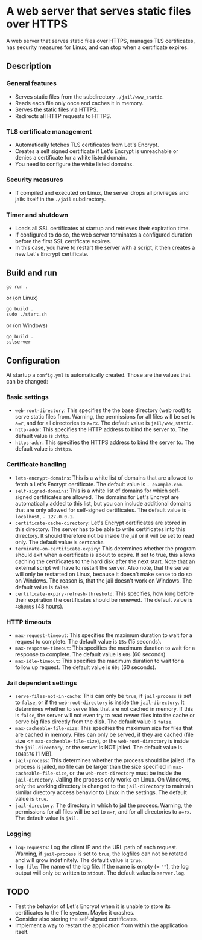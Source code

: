 # A web server that serves static files over HTTPS

A web server that serves static files over HTTPS, manages TLS certificates, has security measures for Linux, and can stop when a certificate expires.

## Description
### General features

- Serves static files from the subdirectory `./jail/www_static`.
- Reads each file only once and caches it in memory.
- Serves the static files via HTTPS.
- Redirects all HTTP requests to HTTPS.

### TLS certificate management

- Automatically fetches TLS certificates from Let's Encrypt.
- Creates a self signed certificate if Let's Encrypt is unreachable or denies a certificate for a white listed domain.
- You need to configure the white listed domains.

### Security measures

- If compiled and executed on Linux, the server drops all privileges and jails itself in the `./jail` subdirectory.

### Timer and shutdown

- Loads all SSL certificates at startup and retrieves their expiration time.
- If configured to do so, the web server terminates a configured duration before the first SSL certificate expires.
- In this case, you have to restart the server with a script, it then creates a new Let's Encrypt certificate.

## Build and run

    go run .

or (on Linux)

    go build .
    sudo ./start.sh

or (on Windows)

    go build .
    sslserver

## Configuration

At startup a `config.yml` is automatically created. Those are the values that can be changed:

### Basic settings
* `web-root-directory`: This specifies the the base directory (web root) to serve static files from. Warning, the permissions for all files will be set to `a=r`, and for all directories to `a=rx`. The default value is `jail/www_static`.
* `http-addr`: This specifies the HTTP address to bind the server to. The default value is `:http`.
* `https-addr`: This specifies the HTTPS address to bind the server to. The default value is `:https`.
### Certificate handling
* `lets-encrypt-domains`: This is a white list of domains that are allowed to fetch a Let's Encrypt certificate. The default value is `- example.com`.
* `self-signed-domains`: This is a white list of domains for which self-signed certificates are allowed. The domains for Let's Encrypt are automatically added to this list, but you can include additional domains that are only allowed for self-signed certificates. The default value is `- localhost`, `- 127.0.0.1`.
* `certificate-cache-directory`: Let's Encrypt certificates are stored in this directory. The server has to be able to write certificates into this directory. It should therefore not be inside the jail or it will be set to read only. The default value is `certcache`.
* `terminate-on-certificate-expiry`: This determines whether the program should exit when a certificate is about to expire. If set to true, this allows caching the certificates to the hard disk after the next start. Note that an external script will have to restart the server. Also note, that the server will only be restarted on Linux, because it doesn't make sense to do so on Windows. The reason is, that the jail doesn't work on Windows. The default value is `false`.
* `certificate-expiry-refresh-threshold`: This specifies, how long before their expiration the certificates should be renewed. The default value is `48h0m0s` (48 hours).
### HTTP timeouts
* `max-request-timeout`: This specifies the maximum duration to wait for a request to complete. The default value is `15s` (15 seconds).
* `max-response-timeout`: This specifies the maximum duration to wait for a response to complete. The default value is `60s` (60 seconds).
* `max-idle-timeout`: This specifies the maximum duration to wait for a follow up request. The default value is `60s` (60 seconds).
### Jail dependent settings
* `serve-files-not-in-cache`: This can only be `true`, if `jail-process` is set to `false`, or if the `web-root-directory` is inside the `jail-directory`. It determines whether to serve files that are not cached in memory. If this is `false`, the server will not even try to read newer files into the cache or serve big files directly from the disk. The default value is `false`.
* `max-cacheable-file-size`: This specifies the maximum size for files that are cached in memory. Files can only be served, if they are cached (file size <= `max-cacheable-file-size`), or the `web-root-directory` is inside the `jail-directory`, or the server is NOT jailed. The default value is `1048576` (1 MB).
* `jail-process`: This determines whether the process should be jailed. If a process is jailed, no file can be larger than the size specified in `max-cacheable-file-size`, or the `web-root-directory` must be inside the `jail-directory`. Jailing the process only works on Linux. On Windows, only the working directory is changed to the `jail-directory` to maintain similar directory access behavior to Linux in the settings. The default value is `true`.
* `jail-directory`: The directory in which to jail the process. Warning, the permissions for all files will be set to `a=r`, and for all directories to `a=rx`. The default value is `jail`.
### Logging
* `log-requests`: Log the client IP and the URL path of each request. Warning, if `jail-process` is set to `true`, the logfiles can not be rotated and will grow indefinitely. The default value is `true`.
* `log-file`: The name of the log file. If the name is empty (= `""`), the log output will only be written to `stdout`. The default value is `server.log`.

## TODO

* Test the behavior of Let's Encrypt when it is unable to store its certificates to the file system. Maybe it crashes.
* Consider also storing the self-signed certificates.
* Implement a way to restart the application from within the application itself.
